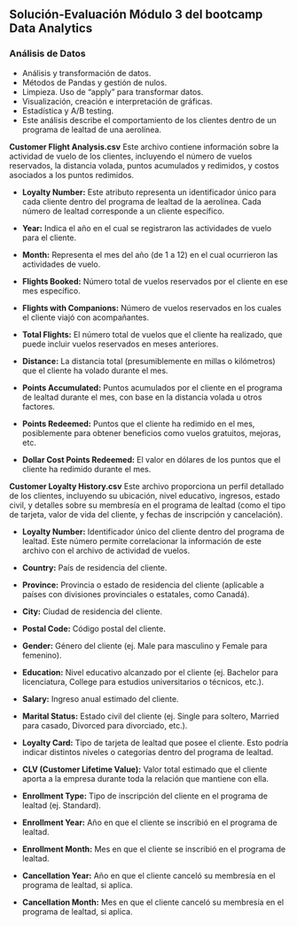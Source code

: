 ## **Solución-Evaluación Módulo 3 del bootcamp Data Analytics**

### **Análisis de Datos**

- Análisis y transformación de datos.
- Métodos de Pandas y gestión de nulos.
- Limpieza. Uso de “apply” para transformar datos.
- Visualización, creación e interpretación de gráficas.
- Estadística y A/B testing.
- Este análisis describe el comportamiento de los clientes dentro de un programa de lealtad de una aerolínea.

**Customer Flight Analysis.csv**
Este archivo contiene información sobre la actividad de vuelo de los clientes, incluyendo el número de vuelos reservados, la distancia volada, puntos acumulados y redimidos, y costos asociados a los puntos redimidos.

- **Loyalty Number:**
Este atributo representa un identificador único para cada cliente dentro del programa de lealtad de la aerolínea. Cada número de lealtad corresponde a un cliente específico.

- **Year:**
Indica el año en el cual se registraron las actividades de vuelo para el cliente.

- **Month:**
Representa el mes del año (de 1 a 12) en el cual ocurrieron las actividades de vuelo.

- **Flights Booked:**
Número total de vuelos reservados por el cliente en ese mes específico.

- **Flights with Companions:**
Número de vuelos reservados en los cuales el cliente viajó con acompañantes.

- **Total Flights:**
El número total de vuelos que el cliente ha realizado, que puede incluir vuelos reservados en meses anteriores.

- **Distance:**
La distancia total (presumiblemente en millas o kilómetros) que el cliente ha volado durante el mes.

- **Points Accumulated:**
Puntos acumulados por el cliente en el programa de lealtad durante el mes, con base en la distancia volada u otros factores.

- **Points Redeemed:**
Puntos que el cliente ha redimido en el mes, posiblemente para obtener beneficios como vuelos gratuitos, mejoras, etc.

- **Dollar Cost Points Redeemed:**
El valor en dólares de los puntos que el cliente ha redimido durante el mes.

**Customer Loyalty History.csv**
Este archivo proporciona un perfil detallado de los clientes, incluyendo su ubicación, nivel educativo, ingresos, estado civil, y detalles sobre su membresía en el programa de lealtad (como el tipo de tarjeta, valor de vida del cliente, y fechas de inscripción y cancelación).

- **Loyalty Number:**
Identificador único del cliente dentro del programa de lealtad. Este número permite correlacionar la información de este archivo con el archivo de actividad de vuelos.

- **Country:**
País de residencia del cliente.

- **Province:**
Provincia o estado de residencia del cliente (aplicable a países con divisiones provinciales o estatales, como Canadá).

- **City:**
Ciudad de residencia del cliente.

- **Postal Code:**
Código postal del cliente.

- **Gender:**
Género del cliente (ej. Male para masculino y Female para femenino).

- **Education:**
Nivel educativo alcanzado por el cliente (ej. Bachelor para licenciatura, College para estudios universitarios o técnicos, etc.).

- **Salary:**
Ingreso anual estimado del cliente.

- **Marital Status:**
Estado civil del cliente (ej. Single para soltero, Married para casado, Divorced para divorciado, etc.).

- **Loyalty Card:**
Tipo de tarjeta de lealtad que posee el cliente. Esto podría indicar distintos niveles o categorías dentro del programa de lealtad.

- **CLV (Customer Lifetime Value):**
Valor total estimado que el cliente aporta a la empresa durante toda la relación que mantiene con ella.

- **Enrollment Type:**
Tipo de inscripción del cliente en el programa de lealtad (ej. Standard).

- **Enrollment Year:**
Año en que el cliente se inscribió en el programa de lealtad.

- **Enrollment Month:**
Mes en que el cliente se inscribió en el programa de lealtad.

- **Cancellation Year:**
Año en que el cliente canceló su membresía en el programa de lealtad, si aplica.

- **Cancellation Month:**
Mes en que el cliente canceló su membresía en el programa de lealtad, si aplica.
